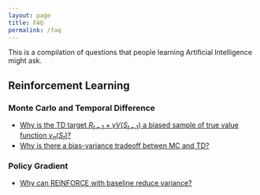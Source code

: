 ```yaml
---
layout: page
title: FAQ
permalink: /faq
---
```


This is a compilation of questions that people learning Artificial Intelligence might ask.

## Reinforcement Learning

### Monte Carlo and Temporal Difference

* [Why is the TD target $R_{t+1} + \gamma V(S_{t+1})$ a biased sample of true value function $v_{\pi}(S_t)$?](https://www.quora.com/Why-is-the-TD-target-R_-t+1-+-gamma-V-s_-t+1-a-biased-sample-of-the-true-value-function-v_-pi-s_t)
* [Why is there a bias-variance tradeoff betwen MC and TD?](https://www.quora.com/Intuitively-why-is-there-a-bias-variance-tradeoff-between-TD-k-0-and-TD-k-%E2%88%9E)

### Policy Gradient

* [Why can REINFORCE with baseline reduce variance?](https://www.quora.com/Why-can-reinforcement-of-the-baseline-reduce-variance)


